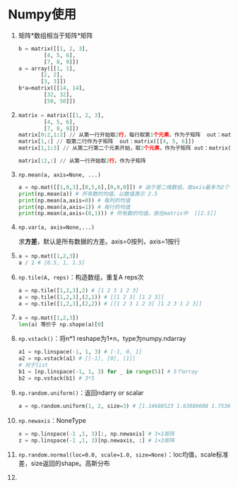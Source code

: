 # Numpy使用

1. 矩阵\*数组相当于矩阵\*矩阵

   ```python
   b = matrix([[1, 2, 3],
           [4, 5, 6],
           [7, 8, 9]])
   a = array([[1, 1],
          [2, 2],
          [3, 3]])
   b*a=matrix([[14, 14],
           [32, 32],
           [50, 50]])
   ```

2. ```python
   matrix = matrix([[1, 2, 3],
           [4, 5, 6],
           [7, 8, 9]])
   matrix[0:2,1:2] // 从第一行开始取2行，每行取第1个元素，作为子矩阵  out：matrix([[2],[5]])
   matrix[1,:] // 取第二行作为子矩阵  out：matrix([[4, 5, 6]])
   matrix[1,1:3] // 从第二行第二个元素开始，取2个元素，作为子矩阵	out：matrix([[5, 6]])
   
   matrix[:2,:] // 从第一行开始取2行，作为子矩阵
   ```




3. `np.mean(a, axis=None, ...)`

   ```python
   a = np.mat([[1,0,3],[0,5,6],[0,0,0]]) # 由于是二维数组，故axis最多为2个
   print(np.mean(a)) # 所有数的均值，以数值表示	2.5
   print(np.mean(a,axis=0)) # 每列的均值		
   print(np.mean(a,axis=1)) # 每行的均值
   print(np.mean(a,axis=(0,1))) # 所有数的均值，放在matrix中 	[[2.5]]
   ```

4. `np.var(a, axis=None,...)`

   求**方差**，默认是所有数据的方差。axis=0按列，axis=1按行

5. ```python
   a = np.mat([1,2,3])
   a / 2 # [0.5, 1, 1.5]
   ```

6. `np.tile(A, reps)`：构造数组，重复A reps次

   ```python
   a = np.tile([1,2,3],2) # [1 2 3 1 2 3]
   a = np.tile([1,2,3],(2,1)) # [[1 2 3] [1 2 3]]
   a = np.tile([1,2,3],(2,2)) # [[1 2 3 1 2 3] [1 2 3 1 2 3]]
   ```

7. ```python
   a = np.mat([1,2,3])
   len(a) 等价于 np.shape(a)[0]
   ```

8. `np.vstack()`：将n\*1 reshape为1\*n，type为numpy.ndarray

   ```python
   a1 = np.linspace(-1, 1, 3) # [-1, 0, 1]
   a2 = np.vstack(a1) # [[-1], [0], [1]]
   # 对于list
   b1 = [np.linspace(-1, 1, 3) for _ in range(5)] # 5个array
   b2 = np.vstack(b1) # 3*5
   ```

9. `np.random.uniform()`：返回ndarry or scalar

   ```python
   a = np.random.uniform(1, 2, size=3) # [1.14688523 1.63880608 1.75369664].  区间[1,2)
   ```

10. `np.newaxis`：NoneType

    ```python
    x = np.linspace(-1 ,1, 3)[:, np.newaxis] # 3×1矩阵
    z = np.linspace(-1 ,1, 3)[np.newaxis, :] # 1×3矩阵
    ```

11. `np.random.normal(loc=0.0, scale=1.0, size=None)`：loc均值，scale标准差，size返回的shape。高斯分布

12. 

